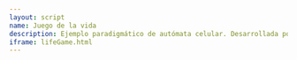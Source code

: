 ```yaml
---
layout: script
name: Juego de la vida
description: Ejemplo paradigmático de autómata celular. Desarrollada por John Conway.
iframe: lifeGame.html
---
```

